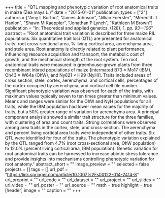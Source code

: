 +++
title = "QTL mapping and phenotypic variation of root anatomical traits in maize (Zea mays L.)"
date = "2015-01-01"
publication_types = ["2"]
authors = ["Amy L Burton", "James Johnson", "Jillian Foerster", "Meredith T Hanlon", "Shawn M Kaeppler", "Jonathan P Lynch", "Kathleen M Brown"]
publication = "In: Theoretical and applied genetics, (128), 1, _pp. 93--106_"
abstract = "Root anatomical trait variation is described for three maize RIL populations. Six quantitative trait loci (QTL) are presented for anatomical traits: root cross-sectional area, % living cortical area, aerenchyma area, and stele area. Root anatomy is directly related to plant performance, influencing resource acquisition and transport, the metabolic cost of growth, and the mechanical strength of the root system. Ten root anatomical traits were measured in greenhouse-grown plants from three recombinant inbred populations of maize [intermated B73 × Mo17 (IBM), Oh43 × W64a (OhW), and Ny821 × H99 (NyH)]. Traits included areas of cross section, stele, cortex, aerenchyma, and cortical cells, percentages of the cortex occupied by aerenchyma, and cortical cell file number. Significant phenotypic variation was observed for each of the traits, with maximum values typically seven to ten times greater than minimum values. Means and ranges were similar for the OhW and NyH populations for all traits, while the IBM population had lower mean values for the majority of traits, but a 50% greater range of variation for aerenchyma area. A principal component analysis showed a similar trait structure for the three families, with clustering of area and count traits. Strong correlations were observed among area traits in the cortex, stele, and cross-section. The aerenchyma and percent living cortical area traits were independent of other traits. Six QTL were identified for four of the traits. The phenotypic variation explained by the QTL ranged from 4.7% (root cross-sectional area, OhW population) to 12.0% (percent living cortical area, IBM population). Genetic variation for root anatomical traits can be harnessed to increase abiotic stress tolerance and provide insights into mechanisms controlling phenotypic variation for root anatomy."
abstract_short = ""
image_preview = ""
selected = false
projects = []
tags = []
url_pdf = "https://link.springer.com/article/10.1007%2Fs00122-014-2414-8"
url_preprint = ""
url_code = ""
url_dataset = ""
url_project = ""
url_slides = ""
url_video = ""
url_poster = ""
url_source = ""
math = true
highlight = true
[header]
image = ""
caption = ""
+++
